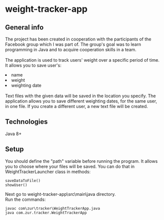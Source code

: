 # weight-tracker-app

## General info
The project has been created in cooperation with the participants of the Facebook group which 
I was part of. The group's goal was to learn programming in Java and to acquire cooperation skills 
in a team.<br><br>
The application is used to track users' weight over a specific period of time.<br>
It allows you to save user's:
<li>name
<li>weight
<li>weighting date<br><br>
Text files with the given data will be saved in the location you specify. The application allows 
you to save different weighting dates, for the same user, in one file. If you create a different user, 
a new text file will be created.<br>

## Technologies
Java 8+

## Setup
You should define the "path" variable before running the program. It allows you to choose where 
your files will be saved. You can do that in WeightTrackerLauncher class in methods:<br>

    saveDataToFile()
    showUser()
Next go to weight-tracker-app\src\main\java directory.<br>
Run the commands:

    javac com\zur\tracker\WeightTrackerApp.java
    java com.zur.tracker.WeightTrackerApp

